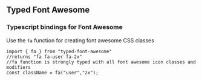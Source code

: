 ## Typed Font Awesome
### Typescript bindings for Font Awesome

Use the `fa` function for creating font awesome CSS classes
```
import { fa } from "typed-font-awesome"
//returns "fa fa-user fa-2x"
//fa function is strongly typed with all font awesome icon classes and modifiers
const className = fa("user","2x");

```
